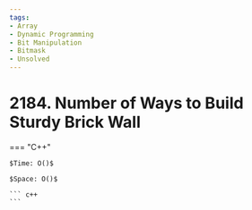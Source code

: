 ```yaml
---
tags:
- Array
- Dynamic Programming
- Bit Manipulation
- Bitmask
- Unsolved
---
```



# 2184. Number of Ways to Build Sturdy Brick Wall

=== "C++"

    $Time: O()$

    $Space: O()$

    ``` c++
    ```